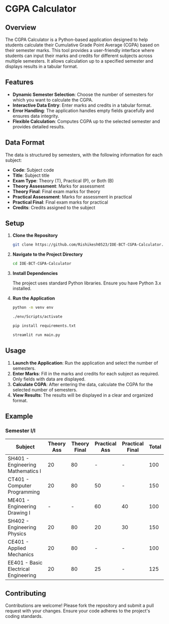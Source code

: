 # CGPA Calculator

## Overview

The CGPA Calculator is a Python-based application designed to help students calculate their Cumulative Grade Point Average (CGPA) based on their semester marks. This tool provides a user-friendly interface where students can input their marks and credits for different subjects across multiple semesters. It allows calculation up to a specified semester and displays results in a tabular format.

## Features

- **Dynamic Semester Selection**: Choose the number of semesters for which you want to calculate the CGPA.
- **Interactive Data Entry**: Enter marks and credits in a tabular format.
- **Error Handling**: The application handles empty fields gracefully and ensures data integrity.
- **Flexible Calculation**: Computes CGPA up to the selected semester and provides detailed results.

## Data Format

The data is structured by semesters, with the following information for each subject:

- **Code**: Subject code
- **Title**: Subject title
- **Exam Type**: Theory (T), Practical (P), or Both (B)
- **Theory Assessment**: Marks for assessment
- **Theory Final**: Final exam marks for theory
- **Practical Assessment**: Marks for assessment in practical
- **Practical Final**: Final exam marks for practical
- **Credits**: Credits assigned to the subject

## Setup

1. **Clone the Repository**

   ```bash
   git clone https://github.com/Rishikesh0523/IOE-BCT-CGPA-Calculator.git
   ```

2. **Navigate to the Project Directory**

   ```bash
   cd IOE-BCT-CGPA-Calculator
   ```

3. **Install Dependencies**

   The project uses standard Python libraries. Ensure you have Python 3.x installed.

4. **Run the Application**

   ```bash
   python -m venv env

   ./env/Scripts/activate

   pip install requirements.txt

   streamlit run main.py
   ```

## Usage

1. **Launch the Application**: Run the application and select the number of semesters.
2. **Enter Marks**: Fill in the marks and credits for each subject as required. Only fields with data are displayed.
3. **Calculate CGPA**: After entering the data, calculate the CGPA for the selected number of semesters.
4. **View Results**: The results will be displayed in a clear and organized format.

## Example

### Semester I/I

| Subject                          | Theory Ass | Theory Final | Practical Ass | Practical Final | Total |
|----------------------------------|------------|--------------|---------------|-----------------|-------|
| SH401 - Engineering Mathematics I | 20         | 80           | -             | -               | 100   |
| CT401 - Computer Programming      | 20         | 80           | 50            | -               | 150   |
| ME401 - Engineering Drawing I     | -          | -            | 60            | 40              | 100   |
| SH402 - Engineering Physics       | 20         | 80           | 20            | 30              | 150   |
| CE401 - Applied Mechanics         | 20         | 80           | -             | -               | 100   |
| EE401 - Basic Electrical Engineering | 20       | 80           | 25            | -               | 125   |

## Contributing

Contributions are welcome! Please fork the repository and submit a pull request with your changes. Ensure your code adheres to the project's coding standards.